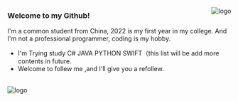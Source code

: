 <p>
  <img src="https://github-readme-stats.vercel.app/api?username=istrih&show_icons=true" alt="logo" align="right" style="margin-bottom: 20px;" />
</p>

### Welcome to my Github!

I'm a common student from China, 2022 is my first year in my college.
And I'm not a professional programmer, coding is my hobby.

- I'm Trying study C# JAVA PYTHON SWIFT（this list will be add more contents in future.
- Welcome to follew me ,and I'll give you a refollew.

<br><img src="https://github-profile-trophy.vercel.app/?username=istrih&theme=flat&column=7" alt="logo" align="center" style="margin: auto;"/>
